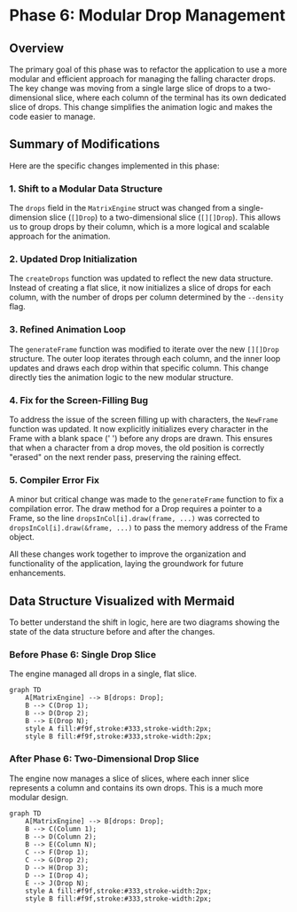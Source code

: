 # Phase 6: Modular Drop Management

## Overview
The primary goal of this phase was to refactor the application to use a more modular and efficient approach for managing the falling character drops. The key change was moving from a single large slice of drops to a two-dimensional slice, where each column of the terminal has its own dedicated slice of drops. This change simplifies the animation logic and makes the code easier to manage.

## Summary of Modifications
Here are the specific changes implemented in this phase:

### 1. Shift to a Modular Data Structure
The `drops` field in the `MatrixEngine` struct was changed from a single-dimension slice (`[]Drop`) to a two-dimensional slice (`[][]Drop`). This allows us to group drops by their column, which is a more logical and scalable approach for the animation.

### 2. Updated Drop Initialization
The `createDrops` function was updated to reflect the new data structure. Instead of creating a flat slice, it now initializes a slice of drops for each column, with the number of drops per column determined by the `--density` flag.

### 3. Refined Animation Loop
The `generateFrame` function was modified to iterate over the new `[][]Drop` structure. The outer loop iterates through each column, and the inner loop updates and draws each drop within that specific column. This change directly ties the animation logic to the new modular structure.

### 4. Fix for the Screen-Filling Bug
To address the issue of the screen filling up with characters, the `NewFrame` function was updated. It now explicitly initializes every character in the Frame with a blank space (' ') before any drops are drawn. This ensures that when a character from a drop moves, the old position is correctly "erased" on the next render pass, preserving the raining effect.

### 5. Compiler Error Fix
A minor but critical change was made to the `generateFrame` function to fix a compilation error. The draw method for a Drop requires a pointer to a Frame, so the line `dropsInCol[i].draw(frame, ...)` was corrected to `dropsInCol[i].draw(&frame, ...)` to pass the memory address of the Frame object.

All these changes work together to improve the organization and functionality of the application, laying the groundwork for future enhancements.

## Data Structure Visualized with Mermaid
To better understand the shift in logic, here are two diagrams showing the state of the data structure before and after the changes.

### Before Phase 6: Single Drop Slice
The engine managed all drops in a single, flat slice.

```mermaid
graph TD
    A[MatrixEngine] --> B[drops: Drop];
    B --> C(Drop 1);
    B --> D(Drop 2);
    B --> E(Drop N);
    style A fill:#f9f,stroke:#333,stroke-width:2px;
    style B fill:#f9f,stroke:#333,stroke-width:2px;
```

### After Phase 6: Two-Dimensional Drop Slice
The engine now manages a slice of slices, where each inner slice represents a column and contains its own drops. This is a much more modular design.

```mermaid
graph TD
    A[MatrixEngine] --> B[drops: Drop];
    B --> C(Column 1);
    B --> D(Column 2);
    B --> E(Column N);
    C --> F(Drop 1);
    C --> G(Drop 2);
    D --> H(Drop 3);
    D --> I(Drop 4);
    E --> J(Drop N);
    style A fill:#f9f,stroke:#333,stroke-width:2px;
    style B fill:#f9f,stroke:#333,stroke-width:2px;
```
